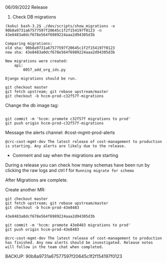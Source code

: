 06/09/2022 Release

1. Check DB migrations

```
(koku) bash-3.2$ ./dev/scripts/show_migrations -o 90b8a9731a67577597f20645c1f2f154197f0123 -n 43e8483a0dcf678e564f6989224aaa2d94305d3b

Comparing migrations:
old sha: 90b8a9731a67577597f20645c1f2f154197f0123
new sha: 43e8483a0dcf678e564f6989224aaa2d94305d3b

New migrations were created:
	api:
		0057_add_org_ids.py

Django migrations should be run.
```

```
git checkout master
git fetch upstream; git rebase upstream/master
git checkout -b hccm-prod-c32f57f-migrations
```

Change the db image tag:
```

git commit -m 'hccm: promote c32f57f migrations to prod'
git push origin hccm-prod-c32f57f-migrations
```


Message the alerts channel:
#cost-mgmt-prod-alerts
```
@crc-cost-mgmt-dev The latest release of cost-management to production is starting. Any alerts are likely due to the release.
```
- Comment and say when the migrations are starting

During a release you can check how many schemas have been run by clicking the raw logs and ctrl f for `Running migrate for schema`

After Migrations are complete.

Create another MR:
```
git checkout master
git fetch upstream; git rebase upstream/master
git checkout -b hccm-prod-43e8483
```

```
43e8483a0dcf678e564f6989224aaa2d94305d3b
```

```
git commit -m 'hccm: promote 43e8483 migrations to prod'
git push origin hccm-prod-43e8483
```

```
@crc-cost-mgmt-dev The latest release of cost-management to production has finished. Any new alerts should be investigated. Release notes will follow in the team chat when completed.
```


BACKUP: 90b8a9731a67577597f20645c1f2f154197f0123

